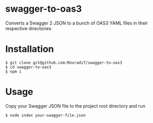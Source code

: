 # swagger-to-oas3
Converts a Swagger 2 JSON to a bunch of OAS3 YAML files in their respective directories

# Installation

```
$ git clone git@github.com:Mouradif/swagger-to-oas3
$ cd swagger-to-oas3
$ npm i
```

# Usage

Copy your Swagger JSON file to the project root directory and run

```
$ node index your-swagger-file.json
```
